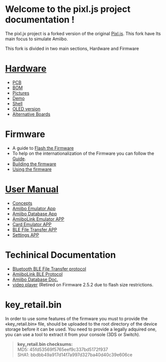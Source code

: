 
# **Welcome to the pixl.js project documentation !**

The pixl.jx project is a forked version of the original [Pixl.js](http://www.espruino.com/Pixl.js). This fork have Its main focus to simulate Amiibo.

This fork is divided in two main sections, Hardware and Firmware


# [Hardware](01-Hardware.md)

- [PCB](01-Hardware.md#PCB)
- [BOM](01-Hardware.md#BOM)
- [Pictures](01-Hardware.md#Pictures)
- [Demo](01-Hardware.md#Demo)
- [Shell](01-Hardware.md#Shell)
- [OLED version](01-Hardware.md#OLED-version) 
- [Alternative Boards](01-Hardware.md#alternative-boards)


# Firmware 

- A guide to [Flash the Firmware](02-Flash-Firmware "Flash the Firmware")
- To help on the internationalization of the Firmware you can follow the [Guide](https://github.com/solosky/pixl.js/blob/develop/fw/docs/translation.md).
- [Building the firmware](03-Build-Firmware)
- [Using the firmware](04-Using-Firmware.md)


# [User Manual](04-Using-Firmware.md)

- [Concepts](04-Using-Firmware.md/#Firmware-Concepts)
- [Amiibo Emulator App](04-Using-Firmware.md/#Amiibo-Emulator)
- [Amiibo Database App](04-Using-Firmware.md/#Amiibo-Database)
- [AmiiboLink Emulator APP](04-Using-Firmware.md/#AmiiboLink)
- [Card Emulator APP](04-Using-Firmware.md/#CardEmulator)
- [BLE File Transfer APP](04-Using-Firmware.md/#BLE-File-Transfer)
- [Settings APP](04-Using-Firmware.md/#Settings-1)

# Techinical Documentation

- [Bluetooth BLE File Transfer protocol](05+1-ble_protocol.md)
- [AmiiboLink BLE Protocol](05+2-amiibolink_ble.md)
- [Amiibo Database Doc.](05+3-amiidb.md)
- [video player](05+4-video_player.md) (Retired on Firmware 2.5.2 due to flash size restrictions.


# **key_retail.bin**

In order to use some features of the firmware you must to provide the «key_retail.bin» file, should be uploaded to the root directory of the device storage before it can be used.  You need to provide a legally adquired one, you can use a tool to extract it from your console (3DS or Switch).

>**key_retail.bin checksums:** <br/>
>MD5:	45fd53569f5765eef9c337bd5172f937 <br/>
>SHA1:	bbdbb49a917d14f7a997d327ba40d40c39e606ce<br/>